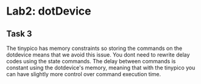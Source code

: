 # Lab2: dotDevice

## Task 3

The tinypico has memory constraints so storing the commands on the dotdevice means that we avoid this issue.
You dont need to rewrite delay codes using the state commands. 
The delay between commands is constant using the dotdevice's memory, meaning that with the tinypico you can have slightly more control over command execution time.